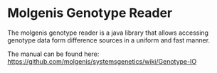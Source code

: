 Molgenis Genotype Reader
========================

The molgenis genotype reader is a java library that allows accessing genotype data form difference sources in a uniform and fast manner.

The manual can be found here: https://github.com/molgenis/systemsgenetics/wiki/Genotype-IO
